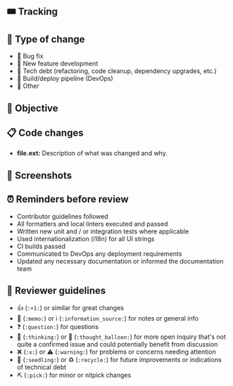 ## 🎟️ Tracking

<!-- Paste the link to the Jira or GitHub issue or otherwise describe / point to where this change is coming from. -->

## 🚧 Type of change

<!-- Choose those applicable and remove the others. -->

-   🐛 Bug fix
-   🚀 New feature development
-   🧹 Tech debt (refactoring, code cleanup, dependency upgrades, etc.)
-   🤖 Build/deploy pipeline (DevOps)
-   🎂 Other

## 📔 Objective

<!-- Describe what the purpose of this PR is, for example what bug you're fixing or new feature you're adding. -->

## 📋 Code changes

<!-- Explain the changes you've made to each file or major component. This should help the reviewer understand your changes. -->
<!-- Also refer to any related changes or PRs in other repositories. -->

-   **file.ext:** Description of what was changed and why.

## 📸 Screenshots

<!-- Required for any UI changes; delete if not applicable. -->

## ⏰ Reminders before review

-   Contributor guidelines followed
-   All formatters and local linters executed and passed
-   Written new unit and / or integration tests where applicable
-   Used internationalization (i18n) for all UI strings
-   CI builds passed
-   Communicated to DevOps any deployment requirements
-   Updated any necessary documentation or informed the documentation team

## 🦮 Reviewer guidelines

-   👍 (`:+1:`) or similar for great changes
-   📝 (`:memo:`) or ℹ️ (`:information_source:`) for notes or general info
-   ❓ (`:question:`) for questions
-   🤔 (`:thinking:`) or 💭 (`:thought_balloon:`) for more open inquiry that's not quite a confirmed issue and could potentially benefit from discussion
-   ❌ (`:x:`) or ⚠️ (`:warning:`) for problems or concerns needing attention
-   🌱 (`:seedling:`) or ♻️ (`:recycle:`) for future improvements or indications of technical debt
-   ⛏ (`:pick:`) for minor or nitpick changes
